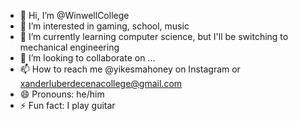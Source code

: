 - 👋 Hi, I’m @WinwellCollege
- 👀 I’m interested in gaming, school, music
- 🌱 I’m currently learning computer science, but I'll be switching to mechanical engineering
- 💞️ I’m looking to collaborate on ...
- 📫 How to reach me @yikesmahoney on Instagram or xanderluberdecenacollege@gmail.com
- 😄 Pronouns: he/him
- ⚡ Fun fact: I play guitar

<!---
WinwellCollege/WinwellCollege is a ✨ special ✨ repository because its `README.md` (this file) appears on your GitHub profile.
You can click the Preview link to take a look at your changes.
--->

